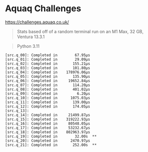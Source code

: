 # Aquaq Challenges

https://challenges.aquaq.co.uk/

> Stats based off of a random terminal run on an M1 Max, 32 GB, Ventura 13.3.1

> Python 3.11

```
[src.q_00]: Completed in        67.95µs
[src.q_01]: Completed in        29.09µs
[src.q_02]: Completed in       155.21µs
[src.q_03]: Completed in       101.80µs
[src.q_04]: Completed in    178976.06µs
[src.q_05]: Completed in       135.90µs
[src.q_06]: Completed in     19652.84µs
[src.q_07]: Completed in       114.20µs
[src.q_08]: Completed in       401.02µs
[src.q_09]: Completed in         6.20µs
[src.q_10]: Completed in      1075.03µs
[src.q_11]: Completed in       139.00µs
[src.q_12]: Completed in       174.05µs
[src.q_13]:
[src.q_14]: Completed in     21499.87µs
[src.q_15]: Completed in    319222.93µs
[src.q_16]: Completed in     80548.05µs
[src.q_17]: Completed in     53232.67µs
[src.q_18]: Completed in    802963.97µs
[src.q_19]: Completed in        32.00s  **
[src.q_20]: Completed in      2470.97µs
[src.q_21]: Completed in       252.00s  **
```
